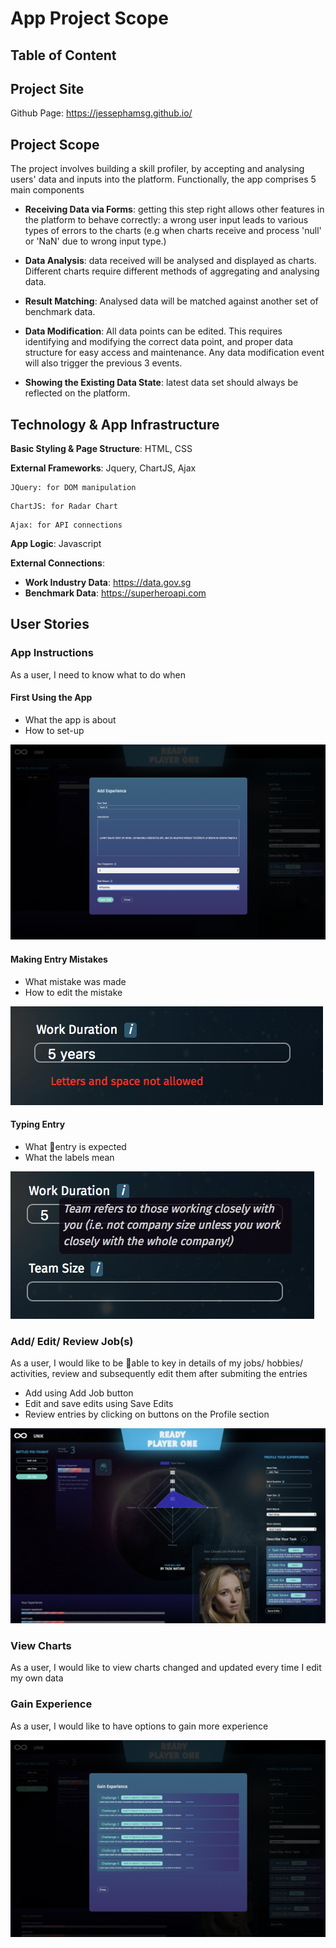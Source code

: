 # App Project Scope

## Table of Content

## Project Site
Github Page: https://jessephamsg.github.io/

## Project Scope
The project involves building a skill profiler, by accepting and analysing users' data and inputs into the platform. Functionally, the app comprises 5 main components

- **Receiving Data via Forms**: getting this step right allows other features in the platform to behave correctly: a wrong user input leads to various types of errors to the charts (e.g when charts receive and process 'null' or 'NaN' due to wrong input type.)

- **Data Analysis**: data received will be analysed and displayed as charts. Different charts require different methods of aggregating and analysing data.

- **Result Matching**: Analysed data will be matched against another set of benchmark data.

- **Data Modification**: All data points can be edited. This requires identifying and modifying the correct data point, and proper data structure for easy access and maintenance. Any data modification event will also trigger the previous 3 events.

- **Showing the Existing Data State**: latest data set should always be reflected on the platform.


## Technology & App Infrastructure

**Basic Styling & Page Structure**: HTML, CSS

**External Frameworks**: Jquery, ChartJS, Ajax

```
JQuery: for DOM manipulation
```
```
ChartJS: for Radar Chart
```
```
Ajax: for API connections
```
**App Logic**: Javascript

**External Connections**: 
- **Work Industry Data**: https://data.gov.sg
- **Benchmark Data**: https://superheroapi.com

## User Stories

### App Instructions
As a user, I need to know what to do when

#### First Using the App
- What the app is about
- How to set-up 

![Wireframes](https://github.com/jessephamsg/jessephamsg.github.io/blob/master/Wireframes/instructions.png)

#### Making Entry Mistakes
- What mistake was made
- How to edit the mistake

![Wireframes](https://github.com/jessephamsg/jessephamsg.github.io/blob/master/Wireframes/error-msg.png)

#### Typing Entry 
- What entry is expected
- What the labels mean

![Wireframes](https://github.com/jessephamsg/jessephamsg.github.io/blob/master/Wireframes/tooltip.png)

### Add/ Edit/ Review Job(s)
As a user, I would like to be able to key in details of my jobs/ hobbies/ activities, review and subsequently edit them after submiting the entries
- Add using Add Job button
- Edit and save edits using Save Edits
- Review entries by clicking on buttons on the Profile section

![Wireframes](https://github.com/jessephamsg/jessephamsg.github.io/blob/master/Wireframes/main-page.png)

### View Charts
As a user, I would like to view charts changed and updated every time I edit my own data

### Gain Experience
As a user, I would like to have options to gain more experience

![Wireframes](https://github.com/jessephamsg/jessephamsg.github.io/blob/master/Wireframes/gain-exp.png)

